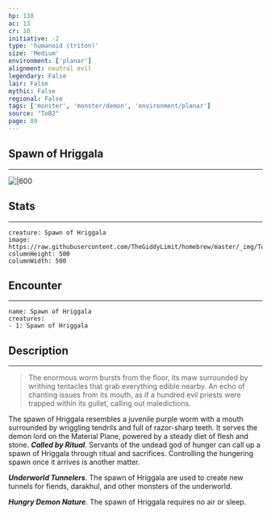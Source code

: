 ```yaml
---
hp: 138
ac: 13
cr: 10
initiative: -2
type: 'humanoid (triton)'    
size: 'Medium'
environment: ['planar']
alignment: neutral evil
legendary: False
lair: False
mythic: False
regional: False
tags: ['monster', 'monster/demon', 'environment/planar']
source: "ToB2"
page: 89
---
```


## Spawn of Hriggala
---

![|600](https://raw.githubusercontent.com/TheGiddyLimit/homebrew/master/_img/ToB2/creature/Spawn%20of%20Hriggala.webp)

## Stats
---

```statblock
creature: Spawn of Hriggala
image: https://raw.githubusercontent.com/TheGiddyLimit/homebrew/master/_img/ToB2/creature/token/Spawn%20of%20Hriggala%20%28Token%29.png
columnHeight: 500
columnWidth: 500
```

## Encounter
---

```encounter-table
name: Spawn of Hriggala
creatures:
- 1: Spawn of Hriggala
```

## Description
---
>The enormous worm bursts from the floor, its maw surrounded by writhing tentacles that grab everything edible nearby. An echo of chanting issues from its mouth, as if a hundred evil priests were trapped within its gullet, calling out maledictions.

The spawn of Hriggala resembles a juvenile purple worm with a mouth surrounded by wriggling tendrils and full of razor-sharp teeth. It serves the demon lord on the Material Plane, powered by a steady diet of flesh and stone.
**_Called by Ritual_**. Servants of the undead god of hunger can call up a spawn of Hriggala through ritual and sacrifices. Controlling the hungering spawn once it arrives is another matter.

**_Underworld Tunnelers_**. The spawn of Hriggala are used to create new tunnels for fiends, darakhul, and other monsters of the underworld.

**_Hungry Demon Nature_**. The spawn of Hriggala requires no air or sleep.






